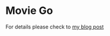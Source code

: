 # Movie Go

For details please check to [my blog post](https://medium.com/@dilaragorum/lets-build-a-movie-api-with-clean-architecture-ef1f555b563d)